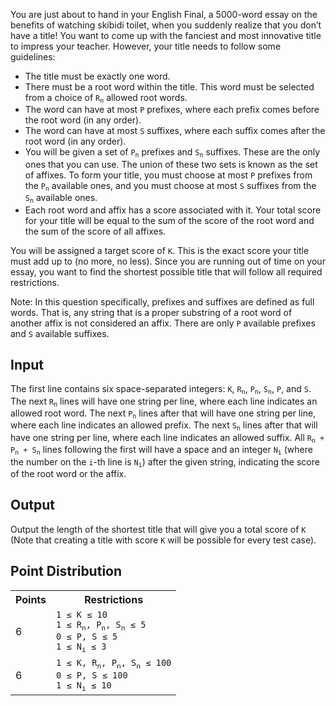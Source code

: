 You are just about to hand in your English Final, a 5000-word essay on the benefits of watching skibidi toilet, when you suddenly realize that you don’t have a title! You want to come up with the fanciest and most innovative title to impress your teacher. However, your title needs to follow some guidelines:

* The title must be exactly one word.
* There must be a root word within the title. This word must be selected from a choice of <code>R<sub>n</sub></code> allowed root words.
* The word can have at most `P` prefixes, where each prefix comes before the root word (in any order).
* The word can have at most `S` suffixes, where each suffix comes after the root word (in any order).
* You will be given a set of <code>P<sub>n</sub></code> prefixes and <code>S<sub>n</sub></code> suffixes. These are the only ones that you can use. The union of these two sets is known as the set of affixes. To form your title, you must choose at most `P` prefixes from the <code>P<sub>n</sub></code> available ones, and you must choose at most `S` suffixes from the <code>S<sub>n</sub></code> available ones.
* Each root word and affix has a score associated with it. Your total score for your title will be equal to the sum of the score of the root word and the sum of the score of all affixes.

You will be assigned a target score of `K`. This is the exact score your title must add up to (no more, no less). Since you are running out of time on your essay, you want to find the shortest possible title that will follow all required restrictions.
 
Note:
In this question specifically, prefixes and suffixes are defined as full words. That is, any string that is a proper substring of a root word of another affix is not considered an affix. There are only `P` available prefixes and `S` available suffixes.

## Input
The first line contains six space-separated integers: `K`, <code>R<sub>n</sub></code>, <code>P<sub>n</sub></code>, <code>S<sub>n</sub></code>, `P`, and `S`. The next <code>R<sub>n</sub></code> lines will have one string per line, where each line indicates an allowed root word. The next <code>P<sub>n</sub></code> lines after that will have one string per line, where each line indicates an allowed prefix. The next <code>S<sub>n</sub></code> lines after that will have one string per line, where each line indicates an allowed suffix. All <code>R<sub>n</sub> + P<sub>n</sub> + S<sub>n</sub></code> lines following the first will have a space and an integer <code>N<sub>i</sub></code> (where the number on the `i`-th line is <code>N<sub>i</sub></code>) after the given string, indicating the score of the root word or the affix.

## Output
Output the length of the shortest title that will give you a total score of `K` (Note that creating a title with score `K` will be possible for every test case).

## Point Distribution
<table>
    <tr>
        <th>Points</th>
        <th>Restrictions</th>
    </tr>
    <tr>
        <td>6</td>
        <td><code>1 ≤ K ≤ 10</code><br>
			<code>1 ≤ R<sub>n</sub>, P<sub>n</sub>, S<sub>n</sub> ≤ 5</code><br>
			<code>0 ≤ P, S ≤ 5</code><br>
			<code>1 ≤ N<sub>i</sub> ≤ 3</code></td>
    </tr>
    <tr>
        <td>6</td>
        <td><code>1 ≤ K, R<sub>n</sub>, P<sub>n</sub>, S<sub>n</sub> ≤ 100</code><br>
		<code>0 ≤ P, S ≤ 100</code><br>
		<code>1 ≤ N<sub>i</sub> ≤ 10</code></td>
    </tr>
</table>
